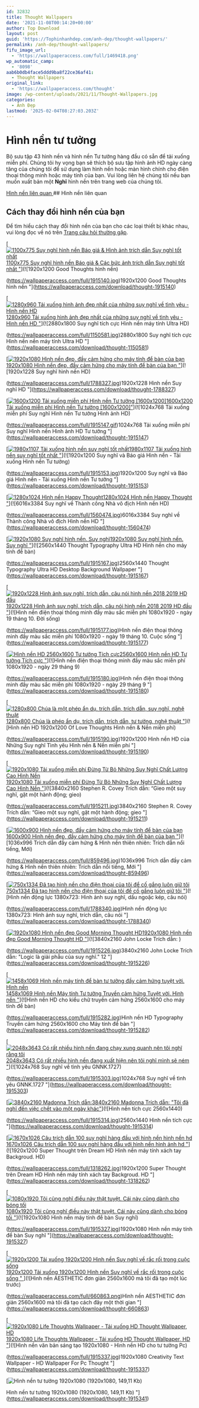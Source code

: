 ```yaml
---
id: 32832
title: Thought Wallpapers
date: '2021-11-08T00:14:20+00:00'
author: Top Download
layout: post
guid: 'https://Tophinhanhdep.com/anh-dep/thought-wallpapers/'
permalink: /anh-dep/thought-wallpapers/
fifu_image_url:
  - 'https://wallpaperaccess.com/full/1469418.png'
wp_automatic_camp:
  - '8098'
aab6b0db4face5ddd9ba8f22ce36af41:
  - Thought Wallpapers
original_link:
  - 'https://wallpaperaccess.com/thought'
image: /wp-content/uploads/2021/11/Thought-Wallpapers.jpg
categories:
  - Ảnh Đẹp
lastmod: '2025-02-04T08:27:03.203Z'
---
```

# Hình nền tư tưởng

Bộ sưu tập 43 hình nền và hình nền Tư tưởng hàng đầu có sẵn để tải xuống miễn phí. Chúng tôi hy vọng bạn sẽ thích bộ sưu tập hình ảnh HD ngày càng tăng của chúng tôi để sử dụng làm hình nền hoặc màn hình chính cho điện thoại thông minh hoặc máy tính của bạn. Vui lòng liên hệ chúng tôi nếu bạn muốn xuất bản một **Nghĩ** hình nền trên trang web của chúng tôi.

[Hình nền liên quan ](#related) ## Hình nền liên quan

## Cách thay đổi hình nền của bạn

Để tìm hiểu cách thay đổi hình nền của bạn cho các loại thiết bị khác nhau, vui lòng đọc về nó trên [Trang câu hỏi thường gặp](https://tophinhanhdep.com/faq/).

  
[[![1100x775 Suy nghĩ hình nền Báo giá & Hình ảnh trích dẫn Suy nghĩ tốt nhất](https://wallpaperaccess.com/full/1469418.png)1100x775 Suy nghĩ hình nền Báo giá &amp; Các bức ảnh trích dẫn Suy nghĩ tốt nhất "](https://wallpaperaccess.com/download/thought-1469418)](![1920x1200 Good Thoughts hình nền)

(https://wallpaperaccess.com/full/1915140.jpg)1920x1200 Good Thoughts hình nền "](https://wallpaperaccess.com/download/thought-1915140)

[[![1280x960 Tải xuống hình ảnh đẹp nhất của những suy nghĩ về tình yêu - Hình nền HD](https://wallpaperaccess.com/full/1788326.jpg)1280x960 Tải xuống hình ảnh đẹp nhất của những suy nghĩ về tình yêu - Hình nền HD "](https://wallpaperaccess.com/download/thought-1788326)](![2880x1800 Suy nghĩ tích cực Hình nền máy tính Ultra HD)

(https://wallpaperaccess.com/full/1150581.jpg)2880x1800 Suy nghĩ tích cực Hình nền nền máy tính Ultra HD "](https://wallpaperaccess.com/download/thought-1150581)

[[![1920x1080 Hình nền đẹp, đầy cảm hứng cho máy tính để bàn của bạn](https://wallpaperaccess.com/full/924178.jpg)1920x1080 Hình nền đẹp, đầy cảm hứng cho máy tính để bàn của bạn "](https://wallpaperaccess.com/download/thought-924178)](![1920x1228 Suy nghĩ hình nền HD)

(https://wallpaperaccess.com/full/1788327.jpg)1920x1228 Hình nền Suy nghĩ HD "](https://wallpaperaccess.com/download/thought-1788327)

[[![1600x1200 Tải xuống miễn phí Hình nền Tư tưởng [1600x1200]](https://wallpaperaccess.com/full/1915146.jpg)1600x1200 Tải xuống miễn phí Hình nền Tư tưởng \[1600x1200\]"](https://wallpaperaccess.com/download/thought-1915146)](![1024x768 Tải xuống miễn phí Suy nghĩ Hình nền Tư tưởng Hình ảnh HD)

(https://wallpaperaccess.com/full/1915147.gif)1024x768 Tải xuống miễn phí Suy nghĩ Hình nền Hình ảnh HD Tư tưởng "](https://wallpaperaccess.com/download/thought-1915147)

[[![1980x1107 Tải xuống hình nền suy nghĩ tốt nhất](https://wallpaperaccess.com/full/1915148.jpg)1980x1107 Tải xuống hình nền suy nghĩ tốt nhất "](https://wallpaperaccess.com/download/thought-1915148)](![1920x1200 Suy nghĩ và Báo giá Hình nền - Tải xuống Hình nền Tư tưởng)

(https://wallpaperaccess.com/full/1915153.jpg)1920x1200 Suy nghĩ và Báo giá Hình nền - Tải xuống Hình nền Tư tưởng "](https://wallpaperaccess.com/download/thought-1915153)

[[![1280x1024 Hình nền Happy Thought](https://wallpaperaccess.com/full/1788342.jpg)1280x1024 Hình nền Happy Thought "](https://wallpaperaccess.com/download/thought-1788342)](![6016x3384 Suy nghĩ về Thành công Nhà vô địch Hình nền HD)

(https://wallpaperaccess.com/full/1560474.jpg)6016x3384 Suy nghĩ về Thành công Nhà vô địch Hình nền HD "](https://wallpaperaccess.com/download/thought-1560474)

[[![1920x1080 Suy nghĩ hình nền.  Suy nghĩ](https://wallpaperaccess.com/full/1915158.png)1920x1080 Suy nghĩ hình nền. Suy nghĩ "](https://wallpaperaccess.com/download/thought-1915158)](![2560x1440 Thought Typography Ultra HD Hình nền cho máy tính để bàn)

(https://wallpaperaccess.com/full/1915167.jpg)2560x1440 Thought Typography Ultra HD Desktop Background Wallpaper "](https://wallpaperaccess.com/download/thought-1915167)

[[![1920x1228 Hình ảnh suy nghĩ, trích dẫn, câu nói hình nền 2018 2019 HD đầu](https://wallpaperaccess.com/full/1915173.jpg)1920x1228 Hình ảnh suy nghĩ, trích dẫn, câu nói hình nền 2018 2019 HD đầu "](https://wallpaperaccess.com/download/thought-1915173)](![Hình nền điện thoại thông minh đầy màu sắc miễn phí 1080x1920 - ngày 19 tháng 10.  Đời sống)

(https://wallpaperaccess.com/full/1915177.jpg)Hình nền điện thoại thông minh đầy màu sắc miễn phí 1080x1920 - ngày 19 tháng 10. Cuộc sống "](https://wallpaperaccess.com/download/thought-1915177)

[[![Hình nền HD 2560x1600 Tư tưởng Tích cực](https://wallpaperaccess.com/full/1690534.jpg)2560x1600 Hình nền HD Tư tưởng Tích cực "](https://wallpaperaccess.com/download/thought-1690534)](![Hình nền điện thoại thông minh đầy màu sắc miễn phí 1080x1920 - ngày 29 tháng 9)

(https://wallpaperaccess.com/full/1915180.jpg)Hình nền điện thoại thông minh đầy màu sắc miễn phí 1080x1920 - ngày 29 tháng 9 "](https://wallpaperaccess.com/download/thought-1915180)

[[![1280x800 Chúa là một phép ẩn dụ, trích dẫn, trích dẫn, suy nghĩ, nghệ thuật](https://wallpaperaccess.com/full/1915183.jpg)1280x800 Chúa là phép ẩn dụ, trích dẫn, trích dẫn, tư tưởng, nghệ thuật "](https://wallpaperaccess.com/download/thought-1915183)](![Hình nền HD 1920x1200 Of Love Thoughts Hình nền & Nền miễn phí)

(https://wallpaperaccess.com/full/1915190.jpg)1920x1200 Hình nền HD của Những Suy nghĩ Tình yêu Hình nền &amp; Nền miễn phí "](https://wallpaperaccess.com/download/thought-1915190)

[[![1920x1080 Tải xuống miễn phí Đừng Từ Bỏ Những Suy Nghĩ Chất Lượng Cao Hình Nền](https://wallpaperaccess.com/full/1915195.jpg)1920x1080 Tải xuống miễn phí Đừng Từ Bỏ Những Suy Nghĩ Chất Lượng Cao Hình Nền "](https://wallpaperaccess.com/download/thought-1915195)](![3840x2160 Stephen R. Covey Trích dẫn: “Gieo một suy nghĩ, gặt một hành động;  gieo)

(https://wallpaperaccess.com/full/1915211.jpg)3840x2160 Stephen R. Covey Trích dẫn: “Gieo một suy nghĩ, gặt một hành động; gieo "](https://wallpaperaccess.com/download/thought-1915211)

[[![1600x900 Hình nền đẹp, đầy cảm hứng cho máy tính để bàn của bạn](https://wallpaperaccess.com/full/1915214.jpg)1600x900 Hình nền đẹp, đầy cảm hứng cho máy tính để bàn của bạn "](https://wallpaperaccess.com/download/thought-1915214)](![1036x996 Trích dẫn đầy cảm hứng & Hình nền thiên nhiên: Trích dẫn nổi tiếng, Mới)

(https://wallpaperaccess.com/full/859496.jpg)1036x996 Trích dẫn đầy cảm hứng &amp; Hình nền thiên nhiên: Trích dẫn nổi tiếng, Mới "](https://wallpaperaccess.com/download/thought-859496)

[[![750x1334 Đã tạo hình nền cho điện thoại của tôi để cố gắng luôn giữ tôi](https://wallpaperaccess.com/full/1915220.jpg)750x1334 Đã tạo hình nền cho điện thoại của tôi để cố gắng luôn giữ tôi "](https://wallpaperaccess.com/download/thought-1915220)](![Hình nền động lực 1380x723: Hình ảnh suy nghĩ, dấu ngoặc kép, câu nói)

(https://wallpaperaccess.com/full/1788340.jpg)Hình nền động lực 1380x723: Hình ảnh suy nghĩ, trích dẫn, câu nói "](https://wallpaperaccess.com/download/thought-1788340)

[[![1920x1080 Hình nền đẹp Good Morning Thought HD](https://wallpaperaccess.com/full/1915223.jpg)1920x1080 Hình nền đẹp Good Morning Thought HD "](https://wallpaperaccess.com/download/thought-1915223)](![3840x2160 John Locke Trích dẫn: )

(https://wallpaperaccess.com/full/1915226.jpg)3840x2160 John Locke Trích dẫn: "Logic là giải phẫu của suy nghĩ." 12 "](https://wallpaperaccess.com/download/thought-1915226)

[[![1458x1069 Hình nền máy tính để bàn tư tưởng đầy cảm hứng tuyệt vời.  Hình nền](https://wallpaperaccess.com/full/1915253.jpg)1458x1069 Hình nền Máy tính Tư tưởng Truyền cảm hứng Tuyệt vời. Hình nền "](https://wallpaperaccess.com/download/thought-1915253)](![Hình nền HD cho kiểu chữ truyền cảm hứng 2560x1600 cho máy tính để bàn)

(https://wallpaperaccess.com/full/1915282.jpg)Hình nền HD Typography Truyền cảm hứng 2560x1600 cho Máy tính để bàn "](https://wallpaperaccess.com/download/thought-1915282)

[[![2048x3643 Có rất nhiều hình nền đang chạy xung quanh nên tôi nghĩ rằng tôi](https://wallpaperaccess.com/full/1915299.jpg)2048x3643 Có rất nhiều hình nền đang xuất hiện nên tôi nghĩ mình sẽ ném "](https://wallpaperaccess.com/download/thought-1915299)](![1024x768 Suy nghĩ về tình yêu GNNK.1727)

(https://wallpaperaccess.com/full/1915303.jpg)1024x768 Suy nghĩ về tình yêu GNNK.1727 "](https://wallpaperaccess.com/download/thought-1915303)

[[![3840x2160 Madonna Trích dẫn: ](https://wallpaperaccess.com/full/1915306.jpg)3840x2160 Madonna Trích dẫn: "Tôi đã nghĩ đến việc chết vào một ngày khác"](https://wallpaperaccess.com/download/thought-1915306)](![Hình nền tích cực 2560x1440)

(https://wallpaperaccess.com/full/1915314.jpg)2560x1440 Hình nền tích cực "](https://wallpaperaccess.com/download/thought-1915314)

[[![1670x1026 Câu trích dẫn 100 suy nghĩ hàng đầu với hình nền hình nền hd](https://wallpaperaccess.com/full/1915318.jpg)1670x1026 Câu trích dẫn 100 suy nghĩ hàng đầu với hình nền hình ảnh hd "](https://wallpaperaccess.com/download/thought-1915318)](![1920x1200 Super Thought trên Dream HD Hình nền máy tính xách tay Backgroud.  HD)

(https://wallpaperaccess.com/full/1318262.jpg)1920x1200 Super Thought trên Dream HD Hình nền máy tính xách tay Backgroud. HD "](https://wallpaperaccess.com/download/thought-1318262)

[[![1080x1920 Tôi cũng nghĩ điều này thật tuyệt.  Cái này cũng dành cho bóng tối](https://wallpaperaccess.com/full/1915325.jpg)1080x1920 Tôi cũng nghĩ điều này thật tuyệt. Cái này cũng dành cho bóng tối "](https://wallpaperaccess.com/download/thought-1915325)](![1920x1080 Hình nền máy tính để bàn Suy nghĩ)

(https://wallpaperaccess.com/full/1915327.jpg)1920x1080 Hình nền máy tính để bàn Suy nghĩ "](https://wallpaperaccess.com/download/thought-1915327)

[[![1920x1200 Tải xuống 1920x1200 Hình nền Suy nghĩ về rắc rối trong cuộc sống](https://wallpaperaccess.com/full/1915328.png)1920x1200 Tải xuống 1920x1200 Hình nền Suy nghĩ về rắc rối trong cuộc sống " ](https://wallpaperaccess.com/download/thought-1915328)](![Hình nền AESTHETIC đơn giản 2560x1600 mà tôi đã tạo một lúc trước)

(https://wallpaperaccess.com/full/660863.png)Hình nền AESTHETIC đơn giản 2560x1600 mà tôi đã tạo cách đây một thời gian "](https://wallpaperaccess.com/download/thought-660863)

[[![1920x1080 Life Thoughts Wallpaper - Tải xuống HD Thought Wallpaper, HD](https://wallpaperaccess.com/full/1915336.jpg)1920x1080 Life Thoughts Wallpaper - Tải xuống HD Thought Wallpaper, HD "](https://wallpaperaccess.com/download/thought-1915336)](![Hình nền văn bản sáng tạo 1920x1080 - Hình nền HD cho tư tưởng Pc)

(https://wallpaperaccess.com/full/1915337.jpg)1920x1080 Creativity Text Wallpaper - HD Wallpaper For Pc Thought "](https://wallpaperaccess.com/download/thought-1915337)

[![Hình nền tư tưởng 1920x1080 (1920x1080, 149,11 Kb)](https://wallpaperaccess.com/full/1915341.jpg)

Hình nền tư tưởng 1920x1080 (1920x1080, 149,11 Kb) "](https://wallpaperaccess.com/download/thought-1915341)
